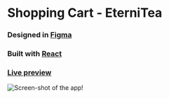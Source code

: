 # Shopping Cart - EterniTea

### Designed in [Figma](https://www.figma.com/file/idntchOmCrNcJqoa4Z146r/E-commerce?node-id=1%3A3)

### Built with [React](https://reactjs.org/)

### [Live preview](https://octavian-sn.github.io/shopping-cart/)

![Screen-shot of the app!](./src/assets/screen.png)
